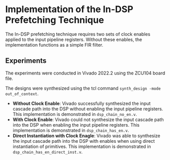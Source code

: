 # Implementation of the In-DSP Prefetching Technique

The In-DSP prefetching technique requires two sets of clock enables applied to the input pipeline registers. Without these enables, the implementation functions as a simple FIR filter.

## Experiments

The experiments were conducted in Vivado 2022.2 using the ZCU104 board file.

The designs were synthesized using the tcl command `synth_design -mode out_of_context`.

- **Without Clock Enable**: Vivado successfully synthesized the input cascade path into the DSP without enabling the input pipeline registers. This implementation is demonstrated in `dsp_chain_no_en.v`.
- **With Clock Enable**: Vivado could not synthesize the input cascade path into the DSP when enabling the input pipeline registers. This implementation is demonstrated in `dsp_chain_has_en.v`.
- **Direct Instantiation with Clock Enagle**: Vivado was able to synthesize the input cascade path into the DSP with enables when using direct instantiation of primitives. This implementation is demonstrated in `dsp_chain_has_en_direct_inst.v`.

